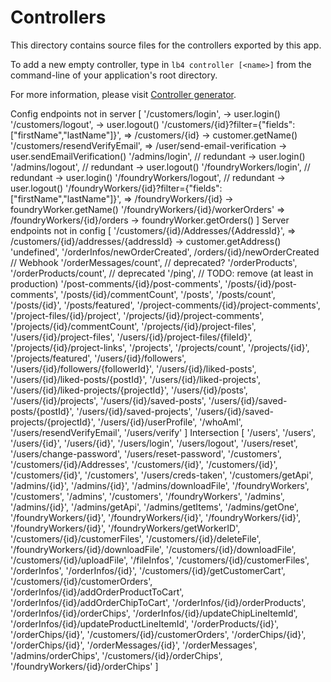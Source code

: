 # Controllers

This directory contains source files for the controllers exported by this app.

To add a new empty controller, type in `lb4 controller [<name>]` from the
command-line of your application's root directory.

For more information, please visit
[Controller generator](http://loopback.io/doc/en/lb4/Controller-generator.html).

Config endpoints not in server [
  '/customers/login', -> user.login()
  '/customers/logout', -> user.logout()
  '/customers/{id}?filter={"fields":["firstName","lastName"]}', => /customers/{id} -> customer.getName()
  '/customers/resendVerifyEmail', => /user/send-email-verification -> user.sendEmailVerification()
  '/admins/login', // redundant -> user.login()
  '/admins/logout', // redundant -> user.logout()
  '/foundryWorkers/login', // redundant -> user.login()
  '/foundryWorkers/logout', // redundant -> user.logout()
  '/foundryWorkers/{id}?filter={"fields":["firstName","lastName"]}', => /foundryWorkers/{id} -> foundryWorker.getName()
  '/foundryWorkers/{id}/workerOrders' => /foundryWorkers/{id}/orders -> foundryWorker.getOrders()
]
Server endpoints not in config [
  '/customers/{id}/Addresses/{AddressId}', => /customers/{id}/addresses/{addressId}  -> customer.getAddress()
  'undefined', 
  '/orderInfos/newOrderCreated',  /orders/{id}/newOrderCreated // Webhook
  '/orderMessages/count', // deprecated?
  '/orderProducts', 
  '/orderProducts/count', // deprecated
  '/ping', // TODO: remove (at least in production)
  '/post-comments/{id}/post-comments',
  '/posts/{id}/post-comments',
  '/posts/{id}/commentCount',
  '/posts',
  '/posts/count',
  '/posts/{id}',
  '/posts/featured',
  '/project-comments/{id}/project-comments',
  '/project-files/{id}/project',
  '/projects/{id}/project-comments',
  '/projects/{id}/commentCount',
  '/projects/{id}/project-files',
  '/users/{id}/project-files',
  '/users/{id}/project-files/{fileId}',
  '/projects/{id}/project-links',
  '/projects',
  '/projects/count',
  '/projects/{id}',
  '/projects/featured',
  '/users/{id}/followers',
  '/users/{id}/followers/{followerId}',
  '/users/{id}/liked-posts',
  '/users/{id}/liked-posts/{postId}',
  '/users/{id}/liked-projects',
  '/users/{id}/liked-projects/{projectId}',
  '/users/{id}/posts',
  '/users/{id}/projects',
  '/users/{id}/saved-posts',
  '/users/{id}/saved-posts/{postId}',
  '/users/{id}/saved-projects',
  '/users/{id}/saved-projects/{projectId}',
  '/users/{id}/userProfile',
  '/whoAmI',
  '/users/resendVerifyEmail',
  '/users/verify'
]
Intersection [
  '/users',
  '/users',
  '/users/{id}',
  '/users/{id}',
  '/users/login',
  '/users/logout',
  '/users/reset',
  '/users/change-password',
  '/users/reset-password',
  '/customers',
  '/customers/{id}/Addresses',
  '/customers/{id}',
  '/customers/{id}',
  '/customers/{id}',
  '/customers',
  '/users/creds-taken',
  '/customers/getApi',
  '/admins/{id}',
  '/admins/{id}',
  '/admins/downloadFile',
  '/foundryWorkers',
  '/customers',
  '/admins',
  '/customers',
  '/foundryWorkers',
  '/admins',
  '/admins/{id}',
  '/admins/getApi',
  '/admins/getItems',
  '/admins/getOne',
  '/foundryWorkers/{id}',
  '/foundryWorkers/{id}',
  '/foundryWorkers/{id}',
  '/foundryWorkers/{id}',
  '/foundryWorkers/getWorkerID',
  '/customers/{id}/customerFiles',
  '/customers/{id}/deleteFile',
  '/foundryWorkers/{id}/downloadFile',
  '/customers/{id}/downloadFile',
  '/customers/{id}/uploadFile',
  '/fileInfos',
  '/customers/{id}/customerFiles',
  '/orderInfos',
  '/orderInfos/{id}',
  '/customers/{id}/getCustomerCart',
  '/customers/{id}/customerOrders',
  '/orderInfos/{id}/addOrderProductToCart',
  '/orderInfos/{id}/addOrderChipToCart',
  '/orderInfos/{id}/orderProducts',
  '/orderInfos/{id}/orderChips',
  '/orderInfos/{id}/updateChipLineItemId',
  '/orderInfos/{id}/updateProductLineItemId',
  '/orderProducts/{id}',
  '/orderChips/{id}',
  '/customers/{id}/customerOrders',
  '/orderChips/{id}',
  '/orderChips/{id}',
  '/orderMessages/{id}',
  '/orderMessages',
  '/admins/orderChips',
  '/customers/{id}/orderChips',
  '/foundryWorkers/{id}/orderChips'
]